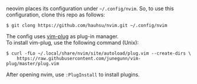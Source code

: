 neovim places its configuration under `~/.config/nvim`. So, to use this configuration, 
clone this repo as follows:

```
$ git clong https://github.com/hauhsu/nvim.git ~/.config/nvim
```

The config uses [vim-plug](https://github.com/junegunn/vim-plug) as plug-in manager.  
To install vim-plug, use the following command (Unix):

```
$ curl -fLo ~/.local/share/nvim/site/autoload/plug.vim --create-dirs \
    https://raw.githubusercontent.com/junegunn/vim-plug/master/plug.vim
```

After opening nvim, use `:PlugInstall` to install plugins.
